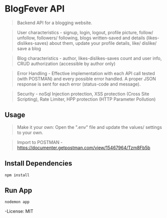 # BlogFever API

> Backend API for a blogging website.

> User characteristics - signup, login, logout, profile picture, follow/ unfollow, followers/ following, blogs written-saved and details (likes- dislikes-saves) about them, update your profile details, like/ dislike/ save a blog

> Blog characteristics - author, likes-dislikes-saves count and user info, CRUD authorization (accessible by author only)

> Error Handling - Effective implementation with each API call tested (with POSTMAN) and every possible error handled. A proper JSON response is sent for each error (status-code and message).

> Security - noSql Injection protection, XSS protection (Cross Site Scripting), Rate Limiter, HPP protection (HTTP Parameter Pollution)

## Usage

> Make it your own: 
Open the ".env" file and update the values/ settings to your own.

> Import to POSTMAN -
https://documenter.getpostman.com/view/15467964/Tzm8Fb5b

## Install Dependencies

```
npm install
```

## Run App

```
nodemon app
```

-License: MIT
